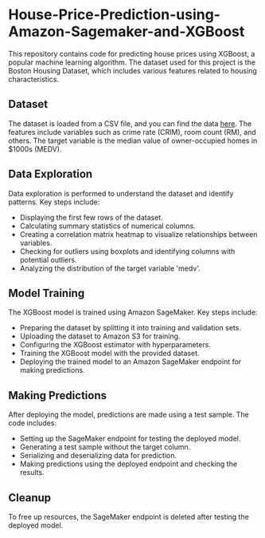 # House-Price-Prediction-using-Amazon-Sagemaker-and-XGBoost

This repository contains code for predicting house prices using XGBoost, a popular machine learning algorithm. The dataset used for this project is the Boston Housing Dataset, which includes various features related to housing characteristics.

## Dataset
The dataset is loaded from a CSV file, and you can find the data [here](https://www.kaggle.com/code/prasadperera/the-boston-housing-dataset/input). The features include variables such as crime rate (CRIM), room count (RM), and others. The target variable is the median value of owner-occupied homes in $1000s (MEDV).

## Data Exploration
Data exploration is performed to understand the dataset and identify patterns. Key steps include:

- Displaying the first few rows of the dataset.
- Calculating summary statistics of numerical columns.
- Creating a correlation matrix heatmap to visualize relationships between variables.
- Checking for outliers using boxplots and identifying columns with potential outliers.
- Analyzing the distribution of the target variable 'medv'.
  
## Model Training
The XGBoost model is trained using Amazon SageMaker. Key steps include:

- Preparing the dataset by splitting it into training and validation sets.
- Uploading the dataset to Amazon S3 for training.
- Configuring the XGBoost estimator with hyperparameters.
- Training the XGBoost model with the provided dataset.
- Deploying the trained model to an Amazon SageMaker endpoint for making predictions.

## Making Predictions
After deploying the model, predictions are made using a test sample. The code includes:

- Setting up the SageMaker endpoint for testing the deployed model.
- Generating a test sample without the target column.
- Serializing and deserializing data for prediction.
- Making predictions using the deployed endpoint and checking the results.

## Cleanup
To free up resources, the SageMaker endpoint is deleted after testing the deployed model.
